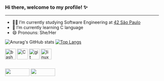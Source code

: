 ### Hi there, welcome to my profile! ✨
<hr>

- 👩‍🚀 I’m currently studying Software Engineering at [42 São Paulo](https://www.42sp.org.br/)
- 🌱 I’m currently learning C language
- 😄 Pronouns: She/Her


![Anurag's GitHub stats](https://github-readme-stats.vercel.app/api?username=AkakiAlice&count_private=true&show_icons=true&theme=aura_dark)
[![Top Langs](https://github-readme-stats.vercel.app/api/top-langs/?username=AkakiAlice&layout=compact&theme=aura_dark)](https://github.com/AkakiAlice/AkakiAlice)

<div style="display: inline_block">
 <img align="center" alt="bash" height="35" width="35" src="https://cdn.jsdelivr.net/gh/devicons/devicon/icons/bash/bash-plain.svg">
 <img align="center" alt="C" height="35" width="35" src="https://cdn.jsdelivr.net/gh/devicons/devicon/icons/c/c-original.svg">
 <img align="center" alt="git" height="35" width="35" src="https://cdn.jsdelivr.net/gh/devicons/devicon/icons/git/git-original.svg">
 <img align="center" alt="linux" height="35" width="35" src="https://cdn.jsdelivr.net/gh/devicons/devicon/icons/linux/linux-original.svg">
</div>
  
##  

<div>
  <a href="https://www.linkedin.com/in/alice-akaki-02474b202" target="_blank"><img height="25" width="80" src="https://img.shields.io/badge/LinkedIn-0077B5?style=for-the-badge&logo=linkedin&logoColor=white" target="_blank"></a>
  <a href="akakialice@gmail.com" target="_blank"><img height="25" width="80" src="https://img.shields.io/badge/Gmail-D14836?style=for-the-badge&logo=gmail&logoColor=white" target="_blank"></a>
</div>


          
          
  
 
          

          
